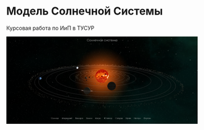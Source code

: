 # Модель Солнечной Системы
Курсовая работа по ИиП в ТУСУР

![Solar System](https://github.com/Tihi777/Tihi777.github.io/raw/master/img/planets/solarSystem.png)
